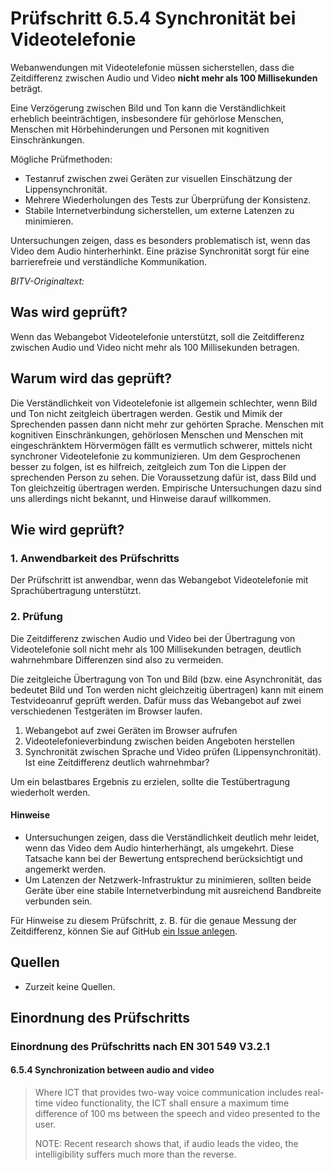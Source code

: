 # Prüfschritt 6.5.4 Synchronität bei Videotelefonie

Webanwendungen mit Videotelefonie müssen sicherstellen, dass die Zeitdifferenz zwischen Audio und Video **nicht mehr als 100 Millisekunden** beträgt.

Eine Verzögerung zwischen Bild und Ton kann die Verständlichkeit erheblich beeinträchtigen, insbesondere für gehörlose Menschen, Menschen mit Hörbehinderungen und Personen mit kognitiven Einschränkungen.

Mögliche Prüfmethoden:

-   Testanruf zwischen zwei Geräten zur visuellen Einschätzung der Lippensynchronität.
-   Mehrere Wiederholungen des Tests zur Überprüfung der Konsistenz.
-   Stabile Internetverbindung sicherstellen, um externe Latenzen zu minimieren.

Untersuchungen zeigen, dass es besonders problematisch ist, wenn das Video dem Audio hinterherhinkt. Eine präzise Synchronität sorgt für eine barrierefreie und verständliche Kommunikation.

_BITV-Originaltext:_

## Was wird geprüft?

Wenn das Webangebot Videotelefonie unterstützt, soll die Zeitdifferenz zwischen Audio und Video nicht mehr als 100 Millisekunden betragen.

## Warum wird das geprüft?

Die Verständlichkeit von Videotelefonie ist allgemein schlechter, wenn Bild und Ton nicht zeitgleich übertragen werden. Gestik und Mimik der Sprechenden passen dann nicht mehr zur gehörten Sprache. Menschen mit kognitiven Einschränkungen, gehörlosen Menschen und Menschen mit eingeschränktem Hörvermögen fällt es vermutlich schwerer, mittels nicht synchroner Videotelefonie zu kommunizieren. Um dem Gesprochenen besser zu folgen, ist es hilfreich, zeitgleich zum Ton die Lippen der sprechenden Person zu sehen. Die Voraussetzung dafür ist, dass Bild und Ton gleichzeitig übertragen werden. Empirische Untersuchungen dazu sind uns allerdings nicht bekannt, und Hinweise darauf willkommen.

## Wie wird geprüft?

### 1\. Anwendbarkeit des Prüfschritts

Der Prüfschritt ist anwendbar, wenn das Webangebot Videotelefonie mit Sprachübertragung unterstützt.

### 2\. Prüfung

Die Zeitdifferenz zwischen Audio und Video bei der Übertragung von Videotelefonie soll nicht mehr als 100 Millisekunden betragen, deutlich wahrnehmbare Differenzen sind also zu vermeiden.

Die zeitgleiche Übertragung von Ton und Bild (bzw. eine Asynchronität, das bedeutet Bild und Ton werden nicht gleichzeitig übertragen) kann mit einem Testvideoanruf geprüft werden. Dafür muss das Webangebot auf zwei verschiedenen Testgeräten im Browser laufen.

1.  Webangebot auf zwei Geräten im Browser aufrufen
2.  Videotelefonieverbindung zwischen beiden Angeboten herstellen
3.  Synchronität zwischen Sprache und Video prüfen (Lippensynchronität). Ist eine Zeitdifferenz deutlich wahrnehmbar?

Um ein belastbares Ergebnis zu erzielen, sollte die Testübertragung wiederholt werden.

#### Hinweise

-   Untersuchungen zeigen, dass die Verständlichkeit deutlich mehr leidet, wenn das Video dem Audio hinterherhängt, als umgekehrt. Diese Tatsache kann bei der Bewertung entsprechend berücksichtigt und angemerkt werden.
-   Um Latenzen der Netzwerk-Infrastruktur zu minimieren, sollten beide Geräte über eine stabile Internetverbindung mit ausreichend Bandbreite verbunden sein.

Für Hinweise zu diesem Prüfschritt, z. B. für die genaue Messung der Zeitdifferenz, können Sie auf GitHub [ein Issue anlegen](https://github.com/BIK-BITV/BIK-Web-Test/issues).

## Quellen

-   Zurzeit keine Quellen.

## Einordnung des Prüfschritts

### Einordnung des Prüfschritts nach EN 301 549 V3.2.1

#### 6.5.4 Synchronization between audio and video

> Where ICT that provides two-way voice communication includes real-time video functionality, the ICT shall ensure a maximum time difference of 100 ms between the speech and video presented to the user.
>
> NOTE: Recent research shows that, if audio leads the video, the intelligibility suffers much more than the reverse.
